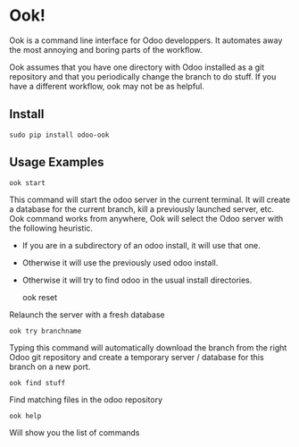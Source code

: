 # Ook!

Ook is a command line interface for Odoo developpers.
It automates away the most annoying and boring parts 
of the workflow. 

Ook assumes that you have one directory with Odoo installed
as a git repository and that you periodically change the
branch to do stuff. If you have a different workflow,
ook may not be as helpful. 

## Install

    sudo pip install odoo-ook

## Usage Examples
    
    ook start

This command will start the odoo server in the current terminal.
It will create a database for the current branch, kill
a previously launched server, etc. Ook command works from anywhere,
Ook will select the Odoo server with the following heuristic.

  - If you are in a subdirectory of an odoo install, it will use that one.
  - Otherwise it will use the previously used odoo install.
  - Otherwise it will try to find odoo in the usual install directories.

    ook reset

Relaunch the server with a fresh database

    ook try branchname

Typing this command will automatically download the branch from
the right Odoo git repository and create a temporary 
server / database for this branch on a new port.

    ook find stuff

Find matching files in the odoo repository

    ook help

Will show you the list of commands

